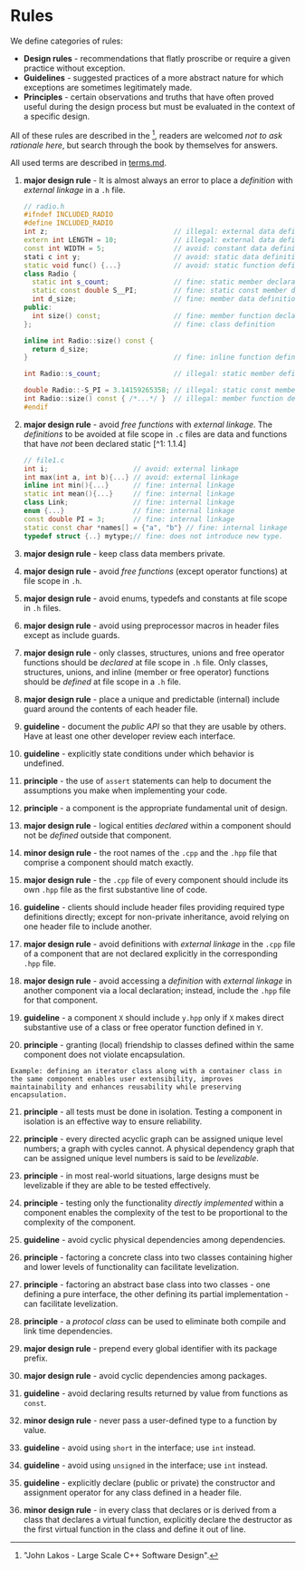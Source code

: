 [//]: # (
Copyright Quadrivium LLC
All Rights Reserved
SPDX-License-Identifier: Apache-2.0
)

# Rules

We define categories of rules:

- **Design rules** - recommendations that flatly proscribe or require a given practice without exception.
- **Guidelines** - suggested practices of a more abstract nature for which exceptions are sometimes legitimately made.
- **Principles** - certain observations and truths that have often proved useful during the design process but must be evaluated in the context of a specific design.

All of these rules are described in the [^1], readers are welcomed *not to ask rationale here*, but search through the book by themselves for answers.

All used terms are described in [terms.md](./terms.md).

1. **major design rule** - It is almost always an error to place a *definition* with *external linkage* in a `.h` file.

   ```C++
   // radio.h
   #ifndef INCLUDED_RADIO
   #define INCLUDED_RADIO
   int z;                               // illegal: external data definition
   extern int LENGTH = 10;              // illegal: external data definition
   const int WIDTH = 5;                 // avoid: constant data definition
   stati c int y;                       // avoid: static data definition
   static void func() {...}             // avoid: static function definition
   class Radio {
     static int s_count;                // fine: static member declaration
     static const double S__PI;         // fine: static const member dec.
     int d_size;                        // fine: member data definition
   public:
     int size() const;                  // fine: member function declaration
   };                                   // fine: class definition

   inline int Radio::size() const {
     return d_size;
   }                                    // fine: inline function definition

   int Radio::s_count;                  // illegal: static member definition

   double Radio::-S_PI = 3.14159265358; // illegal: static const member def,
   int Radio::size() const { /*...*/ }  // illegal: member function definition
   #endif
   ```

2. **major design rule** - avoid *free functions* with *external linkage*. The *definitions* to be avoided at file scope in `.c` files are data and functions that have *not* been declared static [^1: 1.1.4]

   ```C++
   // file1.c
   int i;                     // avoid: external linkage
   int max(int a, int b){...} // avoid: external linkage
   inline int min(){...}      // fine: internal linkage
   static int mean(){...}     // fine: internal linkage
   class Link;                // fine: internal linkage
   enum {...}                 // fine: internal linkage
   const double PI = 3;       // fine: internal linkage
   static const char *names[] = {"a", "b"} // fine: internal linkage
   typedef struct {..} mytype;// fine: does not introduce new type.
   ```

3. **major design rule** - keep class data members private.

4. **major design rule** - avoid *free functions* (except operator functions) at file scope in `.h`.

5. **major design rule** - avoid  enums, typedefs and constants at file scope in `.h` files.

6. **major design rule** - avoid using preprocessor macros in header files except as include guards.

7. **major design rule** - only classes, structures, unions and free operator functions should be *declared*  at file scope in `.h` file. Only classes, structures, unions, and inline (member or free operator) functions should be *defined* at file scope in a `.h` file.

8. **major design rule** - place a unique and predictable (internal) include guard around the contents of each header file.

9. **guideline** - document the *public  API* so that they are usable by others. Have at least one other developer review each interface.

10. **guideline** - explicitly state conditions under which behavior is undefined.

11. **principle** - the use of `assert` statements can help to document the assumptions you make when implementing your code.

12. **principle** - a component is the appropriate fundamental unit of design.

13. **major design rule** - logical entities *declared* within a component should not be *defined* outside that component.

14. **minor design rule** - the root names of the `.cpp` and the `.hpp` file that comprise a component should match exactly.

15. **major design rule** - the `.cpp` file of every component should include its own `.hpp` file as the first substantive line of code.

16. **guideline** - clients should include header files providing required type definitions directly; except for non-private inheritance, avoid relying on one header file to include another.

17. **major design rule** - avoid definitions with *external linkage* in the `.cpp` file of a component that are not declared explicitly in the corresponding `.hpp` file.

18.  **major design rule** - avoid accessing a *definition* with *external linkage* in another component via a local declaration; instead, include the `.hpp` file for that component.

19. **guideline** - a component `X` should include `y.hpp` only if `X` makes direct substantive use of a class or free operator function defined in `Y`.

20.  **principle** - granting (local) friendship to classes defined within the same component does not violate encapsulation.

    Example: defining an iterator class along with a container class in the same component enables user extensibility, improves maintainability and enhances reusability while preserving encapsulation.

21. **principle** - all tests must be done in isolation. Testing a component in isolation is an effective way to ensure reliability.

22. **principle** - every directed acyclic graph can be assigned unique level numbers; a graph with cycles cannot. A physical dependency graph that can be assigned unique level numbers is said to be *levelizable*.

23. **principle** - in most real-world situations, large designs must be levelizable if they are able to be tested effectively.

24. **principle** - testing only the functionality *directly implemented* within a component enables the complexity of the test to be proportional to the complexity of the component.

25. **guideline** - avoid cyclic physical dependencies among dependencies.

26. **principle** - factoring a concrete class into two classes containing higher and lower levels of functionality can facilitate levelization.

27. **principle** - factoring an abstract base class into two classes - one defining a pure interface, the other defining its partial implementation - can facilitate levelization.

28. **principle** - a *protocol class* can be used to eliminate both compile and link time dependencies.

29. **major design rule** - prepend every global identifier with its package prefix.

30. **major design rule** - avoid cyclic dependencies among packages.

31. **guideline** - avoid declaring results returned by value from functions as `const`.

32. **minor design rule** - never pass a user-defined type to a function by value.

33. **guideline** - avoid using `short` in the interface; use `int` instead.

34. **guideline** - avoid using `unsigned` in the interface; use `int` instead.

35. **guideline** - explicitly declare (public or private) the constructor and assignment operator for any class defined in a header file.

36. **minor design rule** - in every class that declares or is derived from a class that declares a virtual function, explicitly declare the destructor as the first virtual function in the class and define it out of line.


[^1]: "John Lakos - Large Scale C++ Software Design".
